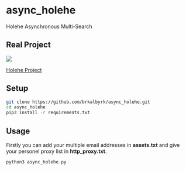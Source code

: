 # async_holehe
Holehe Asynchronous Multi-Search 

## Real Project

![](https://files.catbox.moe/5we2ya.png)

[Holehe Project](https://github.com/megadose/holehe)

## Setup
```bash
git clone https://github.com/brkalbyrk/async_holehe.git
cd async_holehe
pip3 install -r requirements.txt
```

## Usage
Firstly you can add your multiple email addresses in **assets.txt** and give your personel proxy list in **http_proxy.txt**.

```
python3 async_holehe.py
```
